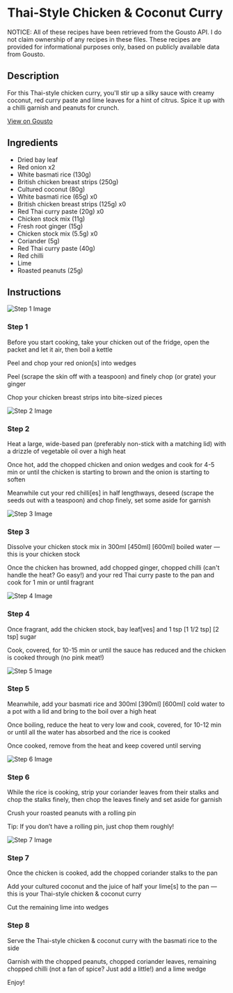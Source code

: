 # Thai-Style Chicken & Coconut Curry

NOTICE: All of these recipes have been retrieved from the Gousto API. I do not claim ownership of any recipes in these files. These recipes are provided for informational purposes only, based on publicly available data from Gousto.

## Description

For this Thai-style chicken curry, you'll stir up a silky sauce with creamy coconut, red curry paste and lime leaves for a hint of citrus. Spice it up with a chilli garnish and peanuts for crunch.

[View on Gousto](https://www.gousto.co.uk/recipes/cookbook/thai-style-chicken-coconut-curry)

## Ingredients

- Dried bay leaf
- Red onion x2
- White basmati rice (130g)
- British chicken breast strips (250g)
- Cultured coconut (80g)
- White basmati rice (65g) x0
- British chicken breast strips (125g) x0
- Red Thai curry paste (20g) x0
- Chicken stock mix (11g)
- Fresh root ginger (15g)
- Chicken stock mix (5.5g) x0
- Coriander (5g)
- Red Thai curry paste (40g)
- Red chilli
- Lime
- Roasted peanuts (25g)

## Instructions

![Step 1 Image](https://production-media.gousto.co.uk/cms/recipe-step-image/Step-1-copy-12-1681049495699-x200.jpg)

### Step 1

Before you start cooking, take your chicken out of the fridge, open the packet and let it air, then boil a kettle

Peel and chop your red onion[s] into wedges

Peel (scrape the skin off with a teaspoon) and finely chop (or grate) your ginger

Chop your chicken breast strips into bite-sized pieces

![Step 2 Image](https://production-media.gousto.co.uk/cms/recipe-step-image/Step-2-copy-11-1681049499066-x200.jpg)

### Step 2

Heat a large, wide-based pan (preferably non-stick with a matching lid) with a drizzle of vegetable oil over a high heat

Once hot, add the chopped chicken and onion wedges and cook for 4-5 min or until the chicken is starting to brown and the onion is starting to soften

Meanwhile cut your red chilli[es] in half lengthways, deseed (scrape the seeds out with a teaspoon) and chop finely, set some aside for garnish

![Step 3 Image](https://production-media.gousto.co.uk/cms/recipe-step-image/Step-3-copy-10-1681049503558-x200.jpg)

### Step 3

Dissolve your chicken stock mix in 300ml <span class="text-purple">[450ml]</span> <span class="text-danger">[600ml] </span>boiled water — this is your chicken stock

Once the chicken has browned, add chopped ginger, chopped chilli (can't handle the heat? Go easy!) and your red Thai curry paste to the pan and cook for 1 min or until fragrant

![Step 4 Image](https://production-media.gousto.co.uk/cms/recipe-step-image/Step-4-copy-8-1681049507621-x200.jpg)

### Step 4

Once fragrant, add the chicken stock, bay leaf[ves] and 1 tsp <span class="text-purple">[1 1/2 tsp]</span> <span class="text-danger">[2 tsp] </span>sugar

Cook, covered, for 10-15 min or until the sauce has reduced and the chicken is cooked through (no pink meat!)

![Step 5 Image](https://production-media.gousto.co.uk/cms/recipe-step-image/Step-5-copy-7-1681049512028-x200.jpg)

### Step 5

Meanwhile, add your basmati rice and 300ml <span class="text-purple">[390ml]</span> <span class="text-danger">[600ml]</span> cold water to a pot with a lid and bring to the boil over a high heat

Once boiling, reduce the heat to very low and cook, covered, for 10-12 min or until all the water has absorbed and the rice is cooked

Once cooked, remove from the heat and keep covered until serving

![Step 6 Image](https://production-media.gousto.co.uk/cms/recipe-step-image/Step-6--1681049516124-x200.jpg)

### Step 6

While the rice is cooking, strip your coriander leaves from their stalks and chop the stalks finely, then chop the leaves finely and set aside for garnish

Crush your roasted peanuts with a rolling pin

Tip: If you don’t have a rolling pin, just chop them roughly!

![Step 7 Image](https://production-media.gousto.co.uk/cms/recipe-step-image/Step-7-copy-10-1681049519781-x200.jpg)

### Step 7

Once the chicken is cooked, add the chopped coriander stalks to the pan

Add your cultured coconut and the juice of half your lime[s] to the pan — this is your Thai-style chicken & coconut curry

Cut the remaining lime into wedges

### Step 8

Serve the Thai-style chicken & coconut curry with the basmati rice to the side

Garnish with the chopped peanuts, chopped coriander leaves, remaining chopped chilli (not a fan of spice? Just add a little!) and a lime wedge

Enjoy!


